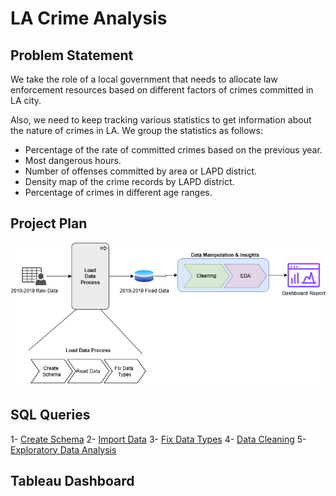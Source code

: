 # LA Crime Analysis

## Problem Statement

We take the role of a local government that needs to allocate law enforcement resources based on different factors of crimes committed in LA city.

Also, we need to keep tracking various statistics to get information about the nature of crimes in LA. We group the statistics as follows:
- Percentage of the rate of committed crimes based on the previous year.
- Most dangerous hours.
- Number of offenses committed by area or LAPD district.
- Density map of the crime records by LAPD district.
- Percentage of crimes in different age ranges.

## Project Plan

<img src="https://github.com/EnriqManComp/LA_crime_project/blob/master/project%20info/LAPD%20Data%20Analysis%20Project.png"></img>

## SQL Queries
1- [Create Schema]()
2- [Import Data]()
3- [Fix Data Types]()
4- [Data Cleaning]()
5- [Exploratory Data Analysis]()

## Tableau Dashboard



